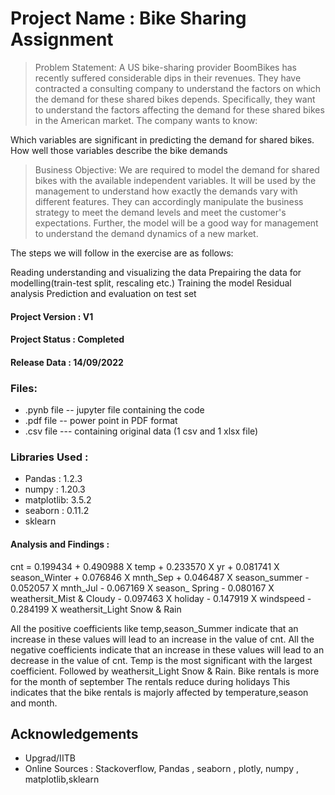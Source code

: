# Project Name : Bike Sharing Assignment
 
> Problem Statement:
A US bike-sharing provider BoomBikes has recently suffered considerable dips in their revenues. They have contracted a consulting company to understand the factors on which the demand for these shared bikes depends. Specifically, they want to understand the factors affecting the demand for these shared bikes in the American market. The company wants to know:

Which variables are significant in predicting the demand for shared bikes.
How well those variables describe the bike demands

> Business Objective:
We are required to model the demand for shared bikes with the available independent variables. It will be used by the management to understand how exactly the demands vary with different features. They can accordingly manipulate the business strategy to meet the demand levels and meet the customer's expectations. Further, the model will be a good way for management to understand the demand dynamics of a new market.

The steps we will follow in the exercise are as follows:

Reading understanding and visualizing the data
Prepairing the data for modelling(train-test split, rescaling etc.)
Training the model
Residual analysis
Prediction and evaluation on test set
#### Project Version : V1
#### Project Status  : Completed
#### Release Data    : 14/09/2022

### Files: 
* .pynb file -- jupyter file containing the code
* .pdf file -- power point  in PDF format
* .csv file --- containing original data (1 csv and 1 xlsx file)

### Libraries Used :
* Pandas : 1.2.3
* numpy : 1.20.3
* matplotlib: 3.5.2
* seaborn : 0.11.2
* sklearn

#### Analysis and Findings :
cnt = 0.199434 + 0.490988 X temp + 0.233570 X yr + 0.081741 X season_Winter + 0.076846 X mnth_Sep + 0.046487 X season_summer - 0.052057 X mnth_Jul - 0.067169 X season_ Spring - 0.080167 X weathersit_Mist & Cloudy - 0.097463 X holiday - 0.147919 X windspeed - 0.284199 X weathersit_Light Snow & Rain

All the positive coefficients like temp,season_Summer indicate that an increase in these values will lead to an increase in the value of cnt.
All the negative coefficients indicate that an increase in these values will lead to an decrease in the value of cnt.
Temp is the most significant with the largest coefficient.
Followed by weathersit_Light Snow & Rain.
Bike rentals is more for the month of september
The rentals reduce during holidays
This indicates that the bike rentals is majorly affected by temperature,season and month.


<!-- As the libraries versions keep on changing, it is recommended to mention the version of library used in this project -->

## Acknowledgements 
 - Upgrad/IITB
 - Online Sources : Stackoverflow, Pandas , seaborn , plotly, numpy , matplotlib,sklearn
